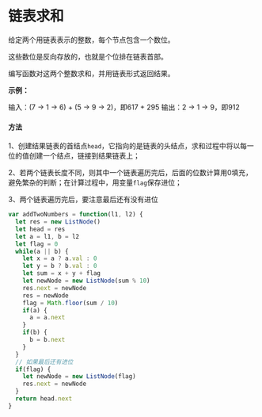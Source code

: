 # 链表求和

给定两个用链表表示的整数，每个节点包含一个数位。

这些数位是反向存放的，也就是个位排在链表首部。

编写函数对这两个整数求和，并用链表形式返回结果。

**示例：**

输入：(7 -> 1 -> 6) + (5 -> 9 -> 2)，即617 + 295
输出：2 -> 1 -> 9，即912

#### 方法

1、创建结果链表的首结点`head`，它指向的是链表的头结点，求和过程中将以每一位的值创建一个结点，链接到结果链表上；

2、若两个链表长度不同，则其中一个链表遍历完后，后面的位数计算用0填充，避免繁杂的判断；在计算过程中，用变量`flag`保存进位；

3、两个链表遍历完后，要注意最后还有没有进位

```javascript
var addTwoNumbers = function(l1, l2) {
  let res = new ListNode()
  let head = res
  let a = l1, b = l2
  let flag = 0
  while(a || b) {
    let x = a ? a.val : 0
    let y = b ? b.val : 0
    let sum = x + y + flag
    let newNode = new ListNode(sum % 10)
    res.next = newNode
    res = newNode
    flag = Math.floor(sum / 10)
    if(a) {
      a = a.next
    }
    if(b) {
      b = b.next
    }
  }
  // 如果最后还有进位
  if(flag) {
    let newNode = new ListNode(flag)
    res.next = newNode
  }
  return head.next
}
```

